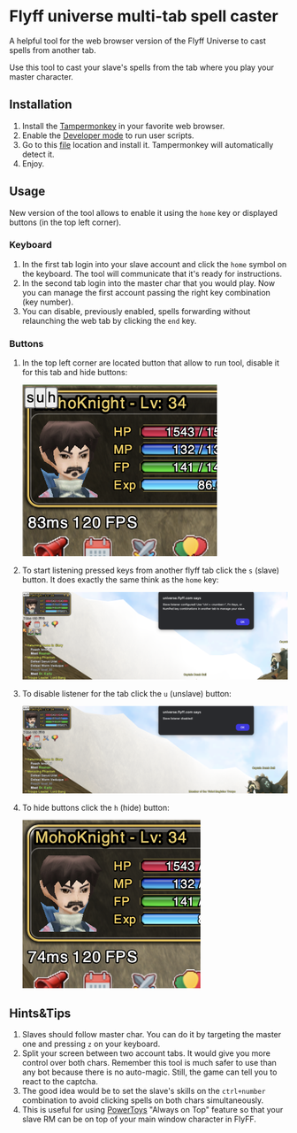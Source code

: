 # Flyff universe multi-tab spell caster

A helpful tool for the web browser version of the Flyff Universe to cast spells from another tab.

Use this tool to cast your slave's spells from the tab where you play your master character.

## Installation

1. Install the [Tampermonkey](https://www.tampermonkey.net/) in your favorite web browser.
2. Enable the [Developer mode](https://www.tampermonkey.net/faq.php#Q209) to run user scripts.
3. Go to this [file](https://raw.githubusercontent.com/pPrecel/flyff-universe-multi-tab-spell-caster/main/tampermonkey/script.user.js) location and install it. Tampermonkey will automatically detect it.
4. Enjoy.

## Usage

New version of the tool allows to enable it using the `home` key or displayed buttons (in the top left corner).

### Keyboard

1. In the first tab login into your slave account and click the `home` symbol on the keyboard. The tool will communicate that it's ready for instructions.
2. In the second tab login into the master char that you would play. Now you can manage the first account passing the right key combination (key number).
3. You can disable, previously enabled, spells forwarding without relaunching the web tab by clicking the `end` key.

### Buttons

1. In the top left corner are located button that allow to run tool, disable it for this tab and hide buttons:

    ![buttons](./assets/buttons.png)

2. To start listening pressed keys from another flyff tab click the `s` (slave) button. It does exactly the same think as the `home` key:

    ![listener-enabled](./assets/listener-enabled.png)

3. To disable listener for the tab click the `u` (unslave) button:

    ![listener-disabled](./assets/listener-disabled.png)

4. To hide buttons click the `h` (hide) button:

    ![hidden-buttons](./assets/hidden-buttons.png)

## Hints&Tips

1. Slaves should follow master char. You can do it by targeting the master one and pressing `z` on your keyboard.
2. Split your screen between two account tabs. It would give you more control over both chars. Remember this tool is much safer to use than any bot because there is no auto-magic. Still, the game can tell you to react to the captcha.
3. The good idea would be to set the slave's skills on the `ctrl+number` combination to avoid clicking spells on both chars simultaneously.
4. This is useful for using [PowerToys](https://aka.ms/installpowertoys) "Always on Top" feature so that your slave RM can be on top of your main window character in FlyFF.
